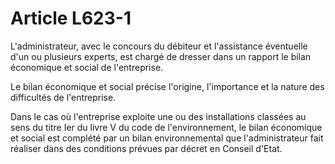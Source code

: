# Article L623-1

<p>L'administrateur, avec le concours du débiteur et l'assistance éventuelle d'un ou plusieurs experts, est chargé de dresser dans un rapport le bilan économique et social de l'entreprise.</p><p>Le bilan économique et social précise l'origine, l'importance et la nature des difficultés de l'entreprise.</p><p>Dans le cas où l'entreprise exploite une ou des installations classées au sens du titre Ier du livre V du code de l'environnement, le bilan économique et social est complété par un bilan environnemental que l'administrateur fait réaliser dans des conditions prévues par décret en Conseil d'Etat.</p>